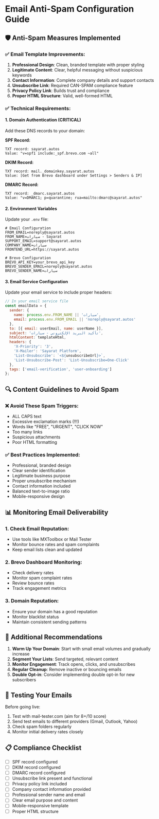 # Email Anti-Spam Configuration Guide

## 🛡️ Anti-Spam Measures Implemented

### ✅ Email Template Improvements:

1. **Professional Design**: Clean, branded template with proper styling
2. **Legitimate Content**: Clear, helpful messaging without suspicious keywords
3. **Contact Information**: Complete company details and support contacts
4. **Unsubscribe Link**: Required CAN-SPAM compliance feature
5. **Privacy Policy Link**: Builds trust and compliance
6. **Proper HTML Structure**: Valid, well-formed HTML

### ✅ Technical Requirements:

#### 1. Domain Authentication (CRITICAL)

Add these DNS records to your domain:

**SPF Record:**

```
TXT record: sayarat.autos
Value: "v=spf1 include:_spf.brevo.com ~all"
```

**DKIM Record:**

```
TXT record: mail._domainkey.sayarat.autos
Value: [Get from Brevo dashboard under Settings > Senders & IP]
```

**DMARC Record:**

```
TXT record: _dmarc.sayarat.autos
Value: "v=DMARC1; p=quarantine; rua=mailto:dmarc@sayarat.autos"
```

#### 2. Environment Variables

Update your `.env` file:

```env
# Email Configuration
FROM_EMAIL=noreply@sayarat.autos
FROM_NAME=سيارات - Sayarat
SUPPORT_EMAIL=support@sayarat.autos
COMPANY_NAME=سيارات
FRONTEND_URL=https://sayarat.autos

# Brevo Configuration
BREVO_API_KEY=your_brevo_api_key
BREVO_SENDER_EMAIL=noreply@sayarat.autos
BREVO_SENDER_NAME=سيارات
```

#### 3. Email Service Configuration

Update your email service to include proper headers:

```javascript
// In your email service file
const emailData = {
  sender: {
    name: process.env.FROM_NAME || 'سيارات',
    email: process.env.FROM_EMAIL || 'noreply@sayarat.autos'
  },
  to: [{ email: userEmail, name: userName }],
  subject: 'تأكيد البريد الإلكتروني - سيارات',
  htmlContent: templateHtml,
  headers: {
    'X-Priority': '3',
    'X-Mailer': 'Sayarat Platform',
    'List-Unsubscribe': `<${unsubscribeUrl}>`,
    'List-Unsubscribe-Post': 'List-Unsubscribe=One-Click'
  },
  tags: ['email-verification', 'user-onboarding']
};
```

## 🔍 Content Guidelines to Avoid Spam

### ❌ Avoid These Spam Triggers:

- ALL CAPS text
- Excessive exclamation marks (!!!)
- Words like "FREE", "URGENT", "CLICK NOW"
- Too many links
- Suspicious attachments
- Poor HTML formatting

### ✅ Best Practices Implemented:

- Professional, branded design
- Clear sender identification
- Legitimate business purpose
- Proper unsubscribe mechanism
- Contact information included
- Balanced text-to-image ratio
- Mobile-responsive design

## 📊 Monitoring Email Deliverability

### 1. Check Email Reputation:

- Use tools like MXToolbox or Mail Tester
- Monitor bounce rates and spam complaints
- Keep email lists clean and updated

### 2. Brevo Dashboard Monitoring:

- Check delivery rates
- Monitor spam complaint rates
- Review bounce rates
- Track engagement metrics

### 3. Domain Reputation:

- Ensure your domain has a good reputation
- Monitor blacklist status
- Maintain consistent sending patterns

## 🚀 Additional Recommendations

1. **Warm Up Your Domain**: Start with small email volumes and gradually increase
2. **Segment Your Lists**: Send targeted, relevant content
3. **Monitor Engagement**: Track opens, clicks, and unsubscribes
4. **Regular Cleanup**: Remove inactive or bouncing emails
5. **Double Opt-in**: Consider implementing double opt-in for new subscribers

## 🔧 Testing Your Emails

Before going live:

1. Test with mail-tester.com (aim for 8+/10 score)
2. Send test emails to different providers (Gmail, Outlook, Yahoo)
3. Check spam folders regularly
4. Monitor initial delivery rates closely

## 📋 Compliance Checklist

- [ ] SPF record configured
- [ ] DKIM record configured
- [ ] DMARC record configured
- [ ] Unsubscribe link present and functional
- [ ] Privacy policy link included
- [ ] Company contact information provided
- [ ] Professional sender name and email
- [ ] Clear email purpose and content
- [ ] Mobile-responsive template
- [ ] Proper HTML structure

